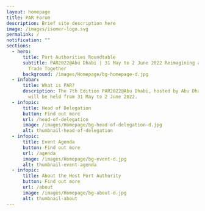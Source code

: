 ```yaml
---
layout: homepage
title: PAR Forum
description: Brief site description here
image: /images/isomer-logo.svg
permalink: /
notification: ""
sections:
  - hero:
      title: Port Authorities Roundtable
      subtitle: PAR2022@Abu Dhabi | 31 May to 2 June 2022 Reimagining a New Era of
        Trade Together
      background: /images/Homepage/bg-homepage-d.jpg
  - infobar:
      title: What is PAR?
      description: The 7th Edition PAR2022@Abu Dhabi, hosted by Abu Dhabi Ports Group,
        will be held from 31 May to 2 June 2022.
  - infopic:
      title: Head of Delegation
      button: Find out more
      url: /head-of-delegation
      image: /images/Homepage/bg-head-of-delegation-d.jpg
      alt: thumbnail-head-of-delegation
  - infopic:
      title: Event Agenda
      button: Find out more
      url: /agenda
      image: /images/Homepage/bg-event-d.jpg
      alt: thumbnail-event-agenda
  - infopic:
      title: About the Host Port Authority
      button: Find out more
      url: /about
      image: /images/Homepage/bg-about-d.jpg
      alt: thumbnail-about
---
```

